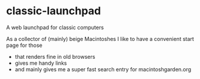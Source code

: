 # classic-launchpad
A web launchpad for classic computers

As a collector of (mainly) beige Macintoshes I like to have a convenient start page for those 
+ that renders fine in old browsers
+ gives me handy links
+ and mainly gives me a super fast search entry for macintoshgarden.org
